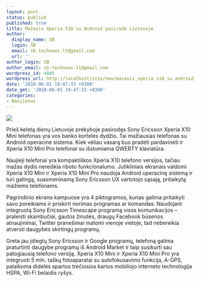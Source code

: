 ```yaml
---
layout: post
status: publish
published: true
title: Mažasis Xperia X10 su Android pasirodė Lietuvoje
author:
  display_name: SB
  login: SB
  email: sb.technews.lt@gmail.com
  url: ''
author_login: SB
author_email: sb.technews.lt@gmail.com
wordpress_id: 4845
wordpress_url: http://localhost/site/new/mazasis_xperia_x10_su_android_pasirode_lietuvoje/
date: '2010-06-01 19:47:33 +0300'
date_gmt: '2010-06-01 19:47:33 +0300'
categories:
- Naujienos
---
```

<div class="imgright"><img src="http://www.part.lt/img/15a050212f96ed548e8a0d9a02ae3044182.jpg"  /></div>
<p>Prieš keletą dienų Lietuvoje prekyboje pasirodęs Sony Ericsson Xperia X10 Mini telefonas yra vos banko kortelės dydžio. Tai mažiausias telefonas su Android operacine sistema. Kiek vėliau vasarą bus pradėti pardavinėti ir Xperia X10 Mini Pro telefonai su išstumiama QWERTY klaviatūra.</p>
<p>Naujieji telefonai yra kompaktiškos Xperia X10 telefono versijos, tačiau mažas dydis nereiškia riboto funkcionalumo. Jutikliniais ekranais valdomi Xperia X10 Mini ir Xperia X10 Mini Pro naudoja Android operacinę sistemą ir turi galingą, suasmeninamą Sony Ericsson UX vartotojo sąsają, pritaikytą mažiems telefonams.</p>
<p>Pagrindinio ekrano kampuose yra 4 piktogramos, kurias galima pritaikyti savo poreikiams ir priskirti norimas programas ar komandas. Naudojant integruotą Sony Ericsson Timescape programą visos komunikacijos – praleisti skambučiai, gautos žinutės, draugų Facebook būsenos atnaujinimai, Twitter pranešimai matomi vienoje vietoje, tad nebereikia atversti daugybės skirtingų programų.</p>
<p>Greta jau įdiegtų Sony Ericsson ir Google programų, telefoną galima praturtinti daugybe programų iš Android Market ir taip susikurti sau patogiausią telefono versiją. Xperia X10 Mini ir Xperia X10 Mini Pro yra integruoti 5 mln. taškų fotoaparatai su autofokusavimo funkcija, A-GPS, palaikoma didelės spartos trečiosios kartos mobiliojo interneto technologija HSPA, Wi-Fi belaidis ryšys.</p>
